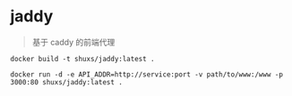 # jaddy

> 基于 caddy 的前端代理

```shell
docker build -t shuxs/jaddy:latest .
```

```shell
docker run -d -e API_ADDR=http://service:port -v path/to/www:/www -p 3000:80 shuxs/jaddy:latest .
```
